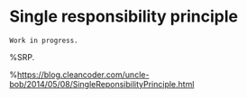 # Single responsibility principle


```{warning}
Work in progress.
```

%SRP.

%https://blog.cleancoder.com/uncle-bob/2014/05/08/SingleReponsibilityPrinciple.html


